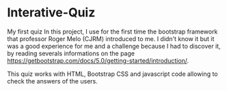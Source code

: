 # Interative-Quiz
My first quiz
In this project, I use for the first time the bootstrap framework that professor Roger Melo (CJRM) introduced to me. 
I didn't know it but it was a good experience for me and a challenge because I had to discover it, by reading severals informations
on the page https://getbootstrap.com/docs/5.0/getting-started/introduction/.

This quiz works with HTML, Bootstrap CSS and javascript code allowing to check the answers of the users.
